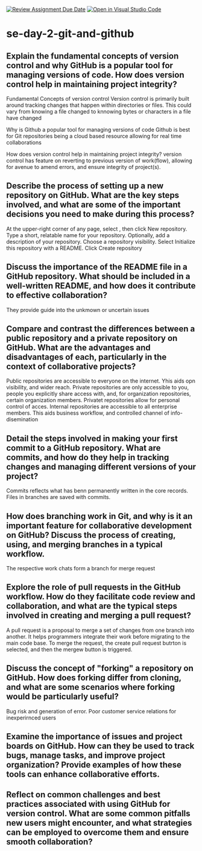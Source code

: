 [![Review Assignment Due Date](https://classroom.github.com/assets/deadline-readme-button-22041afd0340ce965d47ae6ef1cefeee28c7c493a6346c4f15d667ab976d596c.svg)](https://classroom.github.com/a/8wgCKhpZ)
[![Open in Visual Studio Code](https://classroom.github.com/assets/open-in-vscode-2e0aaae1b6195c2367325f4f02e2d04e9abb55f0b24a779b69b11b9e10269abc.svg)](https://classroom.github.com/online_ide?assignment_repo_id=15615190&assignment_repo_type=AssignmentRepo)
# se-day-2-git-and-github
## Explain the fundamental concepts of version control and why GitHub is a popular tool for managing versions of code. How does version control help in maintaining project integrity?

Fundamental Concepts of version control
Version control is primarily built around tracking changes that happen within directories or files. This could vary from knowing a file changed to knnowing bytes or characters in a file have changed

Why is Github a popular tool for managing versions of code
Github is best for Git repositories being a cloud based resource allowing for real time collaborations

How does version control help in maintaining project integrity?
version control has feature on reverting to previous version of work(flow), allowing for avenue to amend errors, and ensure integrity of project(s). 

## Describe the process of setting up a new repository on GitHub. What are the key steps involved, and what are some of the important decisions you need to make during this process?
At the upper-right corner of any page, select , then click New repository.
Type a short, relatable name for your repository.
Optionally, add a description of your repository. 
Choose a repository visibility. 
Select Initialize this repository with a README.
Click Create repository

## Discuss the importance of the README file in a GitHub repository. What should be included in a well-written README, and how does it contribute to effective collaboration?
They provide guide into the unkmown or uncertain issues

## Compare and contrast the differences between a public repository and a private repository on GitHub. What are the advantages and disadvantages of each, particularly in the context of collaborative projects?
Public repositories are accessible to everyone on the internet. Yhis aids opn visibility, and wider reach.  Private repositories are only accessible to you, people you explicitly share access with, and, for organization repositories, certain organization members. Privatet repositories allow for personal control of acces. Internal repositories are accessible to all enterprise members. This aids business workflow, and controlled channel of info-disemination 

## Detail the steps involved in making your first commit to a GitHub repository. What are commits, and how do they help in tracking changes and managing different versions of your project?
Commits reflects what has benn permanently written in the core records. Files in branches are saved with commits.

## How does branching work in Git, and why is it an important feature for collaborative development on GitHub? Discuss the process of creating, using, and merging branches in a typical workflow.
The respective work chats form a branch for merge request

## Explore the role of pull requests in the GitHub workflow. How do they facilitate code review and collaboration, and what are the typical steps involved in creating and merging a pull request?
A pull request is a proposal to merge a set of changes from one branch into another. It helps programmers integrate their work before migrating to the main code base. To merge the request, the create pull request butrton is selected, and then the mergew button is triggered.

## Discuss the concept of "forking" a repository on GitHub. How does forking differ from cloning, and what are some scenarios where forking would be particularly useful?
Bug risk and generation of error. Poor customer service relations for inexperirnced users

## Examine the importance of issues and project boards on GitHub. How can they be used to track bugs, manage tasks, and improve project organization? Provide examples of how these tools can enhance collaborative efforts.

## Reflect on common challenges and best practices associated with using GitHub for version control. What are some common pitfalls new users might encounter, and what strategies can be employed to overcome them and ensure smooth collaboration?

